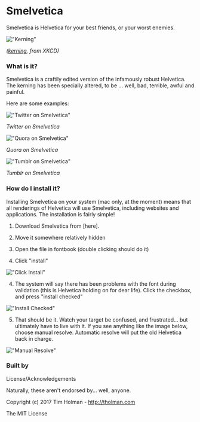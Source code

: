 # Smelvetica

Smelvetica is Helvetica for your best friends, or your worst enemies.

!["Kerning"](https://imgs.xkcd.com/comics/kerning.png)

*([kerning](https://xkcd.com/1015/), from XKCD)*
 
### What is it?

Smelvetica is a craftily edited version of the infamously robust Helvetica. The kerning has been specially altered, to be ... well, bad, terrible, awful and painful.

Here are some examples:

!["Twitter on Smelvetica"](https://s3.amazonaws.com/tholman.com/smelvetica/github-readme-assets/smelvetica-twitter.png)

*Twitter on Smelvetica*

!["Quora on Smelvetica"](https://s3.amazonaws.com/tholman.com/smelvetica/github-readme-assets/smelvetica-quora.png)

*Quora on Smelvetica*

!["Tumblr on Smelvetica"](https://s3.amazonaws.com/tholman.com/smelvetica/github-readme-assets/smelvetica-tumblr.png)

*Tumblr on Smelvetica*

### How do I install it?

Installing Smelvetica on your system (mac only, at the moment) means that all renderings of Helvetica will use Smelvetica, including websites and applications. The installation is fairly simple!

1. Download Smelvetica from [here].

2. Move it somewhere relatively hidden

2. Open the file in fontbook (double clicking should do it)

3. Click "install"

!["Click Install"](https://s3.amazonaws.com/tholman.com/smelvetica/github-readme-assets/installx-1.png)

4. The system will say there has been problems with the font during validation (this is Helvetica holding on for dear life). Click the checkbox, and press "install checked"

!["Install Checked"](https://s3.amazonaws.com/tholman.com/smelvetica/github-readme-assets/installx-2.png)

5. That should be it. Watch your target be confused, and frustrated... but ultimately have to live with it. If you see anything like the image below, choose manual resolve. Automatic resolve will put the old Helvetica back in charge.

!["Manual Resolve"](https://s3.amazonaws.com/tholman.com/smelvetica/github-readme-assets/installx-3.png)

### Built by
License/Acknowledgements

Naturally, these aren't endorsed by... well, anyone.

Copyright (c) 2017 Tim Holman - http://tholman.com

The MIT License
